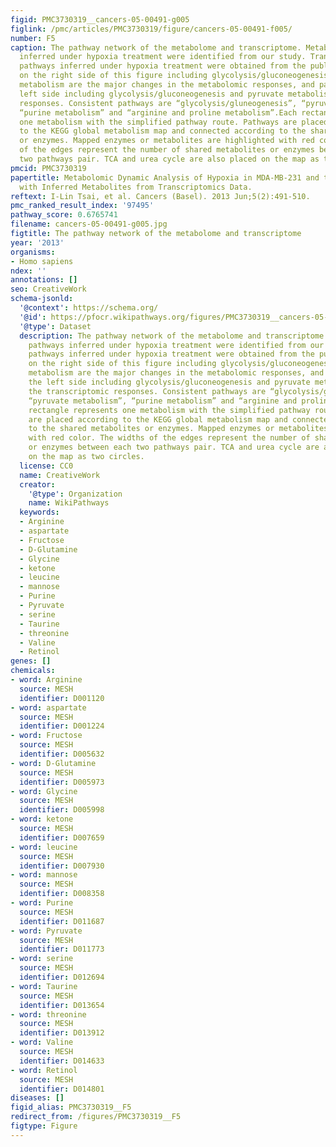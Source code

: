 ```yaml
---
figid: PMC3730319__cancers-05-00491-g005
figlink: /pmc/articles/PMC3730319/figure/cancers-05-00491-f005/
number: F5
caption: The pathway network of the metabolome and transcriptome. Metabolomics pathways
  inferred under hypoxia treatment were identified from our study. Transcriptomics
  pathways inferred under hypoxia treatment were obtained from the published study.Pathways
  on the right side of this figure including glycolysis/gluconeogenesis and pyruvate
  metabolism are the major changes in the metabolomic responses, and pathways on the
  left side including glycolysis/gluconeogenesis and pyruvate metabolism are the transcriptomic
  responses. Consistent pathways are “glycolysis/gluneogenesis”, “pyruvate metabolism”,
  “purine metabolism” and “arginine and proline metabolism”.Each rectangle represents
  one metabolism with the simplified pathway route. Pathways are placed according
  to the KEGG global metabolism map and connected according to the shared metabolites
  or enzymes. Mapped enzymes or metabolites are highlighted with red color. The widths
  of the edges represent the number of shared metabolites or enzymes between each
  two pathways pair. TCA and urea cycle are also placed on the map as two circles.
pmcid: PMC3730319
papertitle: Metabolomic Dynamic Analysis of Hypoxia in MDA-MB-231 and the Comparison
  with Inferred Metabolites from Transcriptomics Data.
reftext: I-Lin Tsai, et al. Cancers (Basel). 2013 Jun;5(2):491-510.
pmc_ranked_result_index: '97495'
pathway_score: 0.6765741
filename: cancers-05-00491-g005.jpg
figtitle: The pathway network of the metabolome and transcriptome
year: '2013'
organisms:
- Homo sapiens
ndex: ''
annotations: []
seo: CreativeWork
schema-jsonld:
  '@context': https://schema.org/
  '@id': https://pfocr.wikipathways.org/figures/PMC3730319__cancers-05-00491-g005.html
  '@type': Dataset
  description: The pathway network of the metabolome and transcriptome. Metabolomics
    pathways inferred under hypoxia treatment were identified from our study. Transcriptomics
    pathways inferred under hypoxia treatment were obtained from the published study.Pathways
    on the right side of this figure including glycolysis/gluconeogenesis and pyruvate
    metabolism are the major changes in the metabolomic responses, and pathways on
    the left side including glycolysis/gluconeogenesis and pyruvate metabolism are
    the transcriptomic responses. Consistent pathways are “glycolysis/gluneogenesis”,
    “pyruvate metabolism”, “purine metabolism” and “arginine and proline metabolism”.Each
    rectangle represents one metabolism with the simplified pathway route. Pathways
    are placed according to the KEGG global metabolism map and connected according
    to the shared metabolites or enzymes. Mapped enzymes or metabolites are highlighted
    with red color. The widths of the edges represent the number of shared metabolites
    or enzymes between each two pathways pair. TCA and urea cycle are also placed
    on the map as two circles.
  license: CC0
  name: CreativeWork
  creator:
    '@type': Organization
    name: WikiPathways
  keywords:
  - Arginine
  - aspartate
  - Fructose
  - D-Glutamine
  - Glycine
  - ketone
  - leucine
  - mannose
  - Purine
  - Pyruvate
  - serine
  - Taurine
  - threonine
  - Valine
  - Retinol
genes: []
chemicals:
- word: Arginine
  source: MESH
  identifier: D001120
- word: aspartate
  source: MESH
  identifier: D001224
- word: Fructose
  source: MESH
  identifier: D005632
- word: D-Glutamine
  source: MESH
  identifier: D005973
- word: Glycine
  source: MESH
  identifier: D005998
- word: ketone
  source: MESH
  identifier: D007659
- word: leucine
  source: MESH
  identifier: D007930
- word: mannose
  source: MESH
  identifier: D008358
- word: Purine
  source: MESH
  identifier: D011687
- word: Pyruvate
  source: MESH
  identifier: D011773
- word: serine
  source: MESH
  identifier: D012694
- word: Taurine
  source: MESH
  identifier: D013654
- word: threonine
  source: MESH
  identifier: D013912
- word: Valine
  source: MESH
  identifier: D014633
- word: Retinol
  source: MESH
  identifier: D014801
diseases: []
figid_alias: PMC3730319__F5
redirect_from: /figures/PMC3730319__F5
figtype: Figure
---
```


